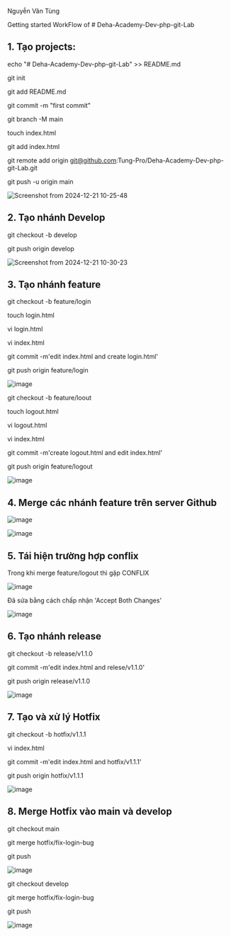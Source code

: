 Nguyễn Văn Tùng

Getting started
WorkFlow of # Deha-Academy-Dev-php-git-Lab

## 1. Tạo projects:
echo "# Deha-Academy-Dev-php-git-Lab" >> README.md

git init

git add README.md

git commit -m "first commit"

git branch -M main

touch index.html

git add index.html

git remote add origin git@github.com:Tung-Pro/Deha-Academy-Dev-php-git-Lab.git

git push -u origin main

![Screenshot from 2024-12-21 10-25-48](https://github.com/user-attachments/assets/3e39c49f-c98f-4b9a-9f87-5d3063d7f368)

## 2. Tạo nhánh Develop
git checkout -b develop

git push origin develop

![Screenshot from 2024-12-21 10-30-23](https://github.com/user-attachments/assets/3440010c-7575-4723-87b1-8e71787763bf)

## 3. Tạo nhánh feature
git checkout -b feature/login

touch login.html

vi login.html

vi index.html

git commit -m'edit index.html and create login.html'

git push origin feature/login

![image](https://github.com/user-attachments/assets/077a10a1-c82f-409b-85c7-782114a044da)

git checkout -b feature/loout

touch logout.html

vi logout.html

vi index.html

git commit -m'create logout.html and edit index.html'

git push origin feature/logout

![image](https://github.com/user-attachments/assets/4a519ef3-52f7-4395-94e3-bb170091eba6)

## 4. Merge các nhánh feature trên server Github

![image](https://github.com/user-attachments/assets/d54b9597-3044-4d73-b9f2-9174cbae8de9)

![image](https://github.com/user-attachments/assets/97bf7566-4712-4a3d-a07b-5dd3ba9e4b6c)

## 5. Tái hiện trường hợp conflix
Trong khi merge feature/logout thì gặp CONFLIX

![image](https://github.com/user-attachments/assets/f50b9a58-a567-4baa-b2f3-44e4b3da545e)

Đã sửa bằng cách chấp nhận 'Accept Both Changes'

![image](https://github.com/user-attachments/assets/9ebb32e6-33c0-4137-a1ad-7da0521b6d92)

## 6. Tạo nhánh release
git checkout -b release/v1.1.0

git commit -m'edit index.html and relese/v1.1.0'

git push origin release/v1.1.0

![image](https://github.com/user-attachments/assets/78f9f596-68f4-4bcb-a64f-22011030d844)

## 7. Tạo và xử lý Hotfix
git checkout -b hotfix/v1.1.1

vi index.html

git commit -m'edit index.html and hotfix/v1.1.1'

git push origin hotfix/v1.1.1

![image](https://github.com/user-attachments/assets/8bdab114-6f08-4e06-bebf-e049660e599a)

## 8. Merge Hotfix vào main và develop
git checkout main

git merge hotfix/fix-login-bug

git push

![image](https://github.com/user-attachments/assets/9d811f84-2d63-4074-9935-57dfa80d290f)

git checkout develop

git merge hotfix/fix-login-bug

git push

![image](https://github.com/user-attachments/assets/190426a0-1352-42be-ad5d-dfec47b972e3)

